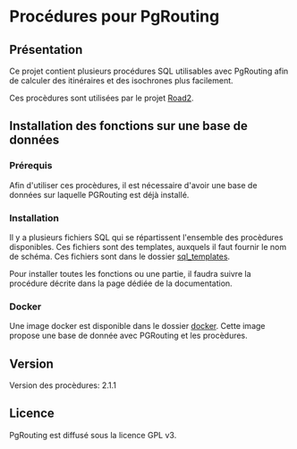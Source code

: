 # Procédures pour PgRouting

## Présentation

Ce projet contient plusieurs procédures SQL utilisables avec PgRouting afin de calculer des itinéraires et des isochrones plus facilement.

Ces procèdures sont utilisées par le projet [Road2](https://github.com/IGNF/road2).

## Installation des fonctions sur une base de données

### Prérequis

Afin d'utiliser ces procèdures, il est nécessaire d'avoir une base de données sur laquelle PGRouting est déjà installé.

### Installation

Il y a plusieurs fichiers SQL qui se répartissent l'ensemble des procèdures disponibles. Ces fichiers sont des templates, auxquels il faut fournir le nom de schéma. Ces fichiers sont dans le dossier [sql_templates](./sql_templates).

Pour installer toutes les fonctions ou une partie, il faudra suivre la procédure décrite dans la page dédiée de la documentation.

### Docker

Une image docker est disponible dans le dossier [docker](./docker). Cette image propose une base de donnée avec PGRouting et les procèdures.

## Version

Version des procèdures: 2.1.1

## Licence

PgRouting est diffusé sous la licence GPL v3.
